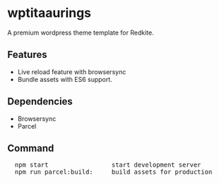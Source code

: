 # wptitaaurings

A premium wordpress theme template for Redkite.

## Features

- Live reload feature with browsersync
- Bundle assets with ES6 support.

## Dependencies

- Browsersync
- Parcel

## Command

<pre>
  npm start                 start development server
  npm run parcel:build:     build assets for production
</pre>
